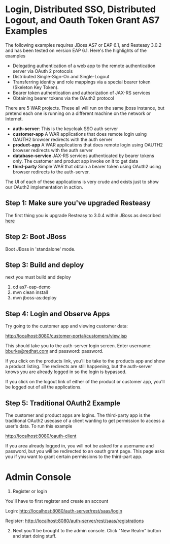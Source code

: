 Login, Distributed SSO, Distributed Logout, and Oauth Token Grant AS7 Examples
===================================
The following examples requires JBoss AS7 or EAP 6.1, and Resteasy 3.0.2 and has been tested on version EAP 6.1.  Here's the highlights of the examples
* Delegating authentication of a web app to the remote authentication server via OAuth 2 protocols
* Distributed Single-Sign-On and Single-Logout
* Transferring identity and role mappings via a special bearer token (Skeleton Key Token).
* Bearer token authentication and authorization of JAX-RS services
* Obtaining bearer tokens via the OAuth2 protocol

There are 5 WAR projects.  These all will run on the same jboss instance, but pretend each one is running on a different
machine on the network or Internet.
* **auth-server**: This is the keycloak SSO auth server
* **customer-app** A WAR applications that does remote login using OAUTH2 browser redirects with the auth server
* **product-app** A WAR applications that does remote login using OAUTH2 browser redirects with the auth server
* **database-service** JAX-RS services authenticated by bearer tokens only.  The customer and product app invoke on it
  to get data
* **third-party** Simple WAR that obtain a bearer token using OAuth2 using browser redirects to the auth-server.

The UI of each of these applications is very crude and exists just to show our OAuth2 implementation in action.


Step 1: Make sure you've upgraded Resteasy
--------------------------------------
The first thing you is upgrade Resteasy to 3.0.4 within JBoss as described [here](http://docs.jboss.org/resteasy/docs/3.0.4.Final/userguide/html/Installation_Configuration.html#upgrading-as7)


Step 2: Boot JBoss
---------------------------------------
Boot JBoss in 'standalone' mode.

Step 3: Build and deploy
---------------------------------------
next you must build and deploy

1. cd as7-eap-demo
2. mvn clean install
3. mvn jboss-as:deploy

Step 4: Login and Observe Apps
---------------------------------------
Try going to the customer app and viewing customer data:

[http://localhost:8080/customer-portal/customers/view.jsp](http://localhost:8080/customer-portal/customers/view.jsp)

This should take you to the auth-server login screen.  Enter username: bburke@redhat.com and password: password.

If you click on the products link, you'll be take to the products app and show a product listing.  The redirects
are still happening, but the auth-server knows you are already logged in so the login is bypassed.

If you click on the logout link of either of the product or customer app, you'll be logged out of all the applications.

Step 5: Traditional OAuth2 Example
----------------------------------
The customer and product apps are logins.  The third-party app is the traditional OAuth2 usecase of a client wanting
to get permission to access a user's data.  To run this example

[http://localhost:8080/oauth-client](http://localhost:8080/oauth-client)

If you area already logged in, you will not be asked for a username and password, but you will be redirected to
an oauth grant page.  This page asks you if you want to grant certain permissions to the third-part app.

Admin Console
==========================

1. Register or login

You'll have to first register and create an account

Login:
[http://localhost:8080/auth-server/rest/saas/login](http://localhost:8080/auth-server/rest/saas/login)

Register:
[http://localhost:8080/auth-server/rest/saas/registrations](http://localhost:8080/auth-server/rest/saas/registrations)

2. Next you'll be brought to the admin console.  Click "New Realm" button and start doing stuff.




